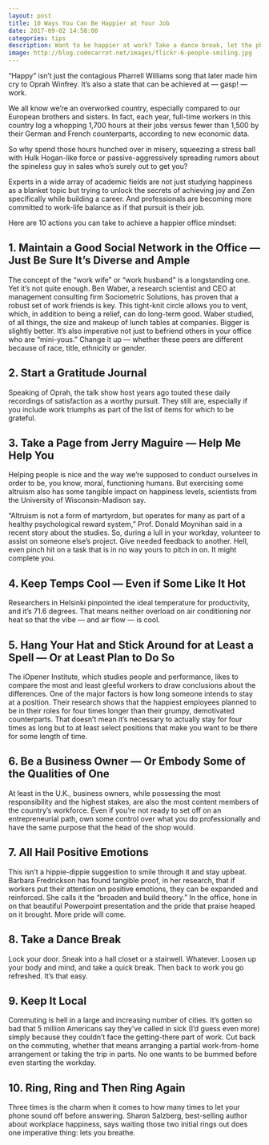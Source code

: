 ```yaml
---
layout: post
title: 10 Ways You Can Be Happier at Your Job
date: 2017-09-02 14:58:00
categories: tips
description: Want to be happier at work? Take a dance break, let the phone ring and -- oh -- listen to Oprah's advice.
image: http://blog.codecarrot.net/images/flickr-6-people-smiling.jpg
---
```


“Happy” isn’t just the contagious Pharrell Williams song that later made him cry to Oprah Winfrey. It’s also a state that can be achieved at — gasp! — work.

We all know we’re an overworked country, especially compared to our European brothers and sisters. In fact, each year, full-time workers in this country log a whopping 1,700 hours at their jobs versus fewer than 1,500 by their German and French counterparts, according to new economic data.

So why spend those hours hunched over in misery, squeezing a stress ball with Hulk Hogan-like force or passive-aggressively spreading rumors about the spineless guy in sales who’s surely out to get you?

Experts in a wide array of academic fields are not just studying happiness as a blanket topic but trying to unlock the secrets of achieving joy and Zen specifically while building a career. And professionals are becoming more committed to work-life balance as if that pursuit is their job.

Here are 10 actions you can take to achieve a happier office mindset:

## 1. Maintain a Good Social Network in the Office — Just Be Sure It’s Diverse and Ample

The concept of the “work wife” or “work husband” is a longstanding one. Yet it’s not quite enough. Ben Waber, a research scientist and CEO at management consulting firm Sociometric Solutions, has proven that a robust set of work friends is key. This tight-knit circle allows you to vent, which, in addition to being a relief, can do long-term good. Waber studied, of all things, the size and makeup of lunch tables at companies. Bigger is slightly better. It’s also imperative not just to befriend others in your office who are “mini-yous.” Change it up — whether these peers are different because of race, title, ethnicity or gender.

## 2. Start a Gratitude Journal

Speaking of Oprah, the talk show host years ago touted these daily recordings of satisfaction as a worthy pursuit. They still are, especially if you include work triumphs as part of the list of items for which to be grateful.

## 3. Take a Page from Jerry Maguire — Help Me Help You

Helping people is nice and the way we’re supposed to conduct ourselves in order to be, you know, moral, functioning humans. But exercising some altruism also has some tangible impact on happiness levels, scientists from the University of Wisconsin-Madison say.

“Altruism is not a form of martyrdom, but operates for many as part of a healthy psychological reward system,” Prof. Donald Moynihan said in a recent story about the studies. So, during a lull in your workday, volunteer to assist on someone else’s project. Give needed feedback to another. Hell, even pinch hit on a task that is in no way yours to pitch in on. It might complete you.

## 4. Keep Temps Cool — Even if Some Like It Hot

Researchers in Helsinki pinpointed the ideal temperature for productivity, and it’s 71.6 degrees. That means neither overload on air conditioning nor heat so that the vibe — and air flow — is cool.

## 5. Hang Your Hat and Stick Around for at Least a Spell — Or at Least Plan to Do So

The iOpener Institute, which studies people and performance, likes to compare the most and least gleeful workers to draw conclusions about the differences. One of the major factors is how long someone intends to stay at a position. Their research shows that the happiest employees planned to be in their roles for four times longer than their grumpy, demotivated counterparts. That doesn’t mean it’s necessary to actually stay for four times as long but to at least select positions that make you want to be there for some length of time.

## 6. Be a Business Owner — Or Embody Some of the Qualities of One

At least in the U.K., business owners, while possessing the most responsibility and the highest stakes, are also the most content members of the country’s workforce. Even if you’re not ready to set off on an entrepreneurial path, own some control over what you do professionally and have the same purpose that the head of the shop would.

## 7. All Hail Positive Emotions

This isn’t a hippie-dippie suggestion to smile through it and stay upbeat. Barbara Fredrickson has found tangible proof, in her research, that if workers put their attention on positive emotions, they can be expanded and reinforced. She calls it the “broaden and build theory.” In the office, hone in on that beautiful Powerpoint presentation and the pride that praise heaped on it brought. More pride will come.

## 8. Take a Dance Break

Lock your door. Sneak into a hall closet or a stairwell. Whatever. Loosen up your body and mind, and take a quick break. Then back to work you go refreshed. It’s that easy.

## 9. Keep It Local

Commuting is hell in a large and increasing number of cities. It’s gotten so bad that 5 million Americans say they’ve called in sick (I’d guess even more) simply because they couldn’t face the getting-there part of work. Cut back on the commuting, whether that means arranging a partial work-from-home arrangement or taking the trip in parts. No one wants to be bummed before even starting the workday.

## 10. Ring, Ring and Then Ring Again

Three times is the charm when it comes to how many times to let your phone sound off before answering. Sharon Salzberg, best-selling author about workplace happiness, says waiting those two initial rings out does one imperative thing: lets you breathe.
